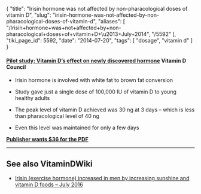 {
    "title": "Irisin hormone was not affected by non-pharacological doses of vitamin D",
    "slug": "irisin-hormone-was-not-affected-by-non-pharacological-doses-of-vitamin-d",
    "aliases": [
        "/Irisin+hormone+was+not+affected+by+non-pharacological+doses+of+vitamin+D+\u2013+July+2014",
        "/5592"
    ],
    "tiki_page_id": 5592,
    "date": "2014-07-20",
    "tags": [
        "dosage",
        "vitamin d"
    ]
}


#### [Pilot study: Vitamin D’s effect on newly discovered hormone](http://www.vitamindcouncil.org/blog/pilot-study-vitamin-ds-effect-on-newly-discovered-hormone/#) Vitamin D Council

* Irisin hormone is involved with white fat to brown fat conversion

* Study gave just a single dose of 100,000 IU of vitamin D to young healthy adults

* The peak level of vitamin D achieved was 30 ng at 3 days – which is less than pharacological level of 40 ng

* Even this level was maintained for only a few days

 **[Publisher wants $36 for the PDF](http://www.sciencedirect.com/science?_ob=ShoppingCartURL&_method=add&_eid=1-s2.0-S0003426614000717&originContentFamily=serial&_origin=article&_ts=1477043920&md5=e4ac1433c11573a6fd0ec87d7747806b)** 

---

## See also VitaminDWiki

* [Irisin (exercise hormone) increased in men by increasing sunshine and vitamin D foods – July 2016](/posts/irisin-exercise-hormone-increased-in-men-by-increasing-sunshine-and-vitamin-d-foods)